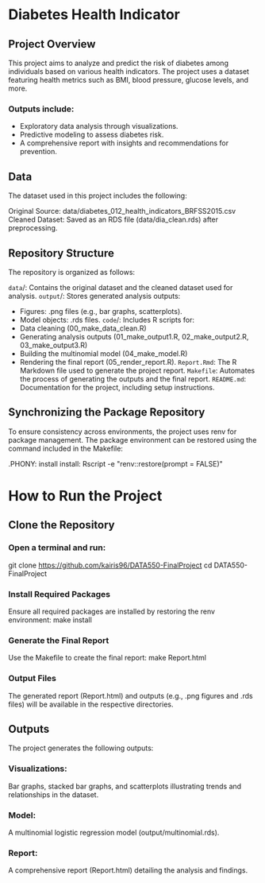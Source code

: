 # Diabetes Health Indicator

## Project Overview

This project aims to analyze and predict the risk of diabetes among individuals based on various health indicators. 
The project uses a dataset featuring health metrics such as BMI, blood pressure, glucose levels, and more. 

### Outputs include:
- Exploratory data analysis through visualizations.
- Predictive modeling to assess diabetes risk.
- A comprehensive report with insights and recommendations for prevention.

## Data
The dataset used in this project includes the following:

Original Source: data/diabetes_012_health_indicators_BRFSS2015.csv
Cleaned Dataset: Saved as an RDS file (data/dia_clean.rds) after preprocessing.

## Repository Structure

The repository is organized as follows:

`data`/: Contains the original dataset and the cleaned dataset used for analysis.
`output`/: Stores generated analysis outputs:
- Figures: .png files (e.g., bar graphs, scatterplots).
- Model objects: .rds files.
`code`/: Includes R scripts for:
- Data cleaning (00_make_data_clean.R)
- Generating analysis outputs (01_make_output1.R, 02_make_output2.R, 03_make_output3.R)
- Building the multinomial model (04_make_model.R)
- Rendering the final report (05_render_report.R).
`Report.Rmd`: The R Markdown file used to generate the project report.
`Makefile`: Automates the process of generating the outputs and the final report.
`README.md`: Documentation for the project, including setup instructions.

## Synchronizing the Package Repository

To ensure consistency across environments, the project uses renv for package management. The package environment can be restored using the command included in the Makefile:

.PHONY: install
install:
	Rscript -e "renv::restore(prompt = FALSE)"

# How to Run the Project

## Clone the Repository

### Open a terminal and run:
  git clone https://github.com/kairis96/DATA550-FinalProject
  cd DATA550-FinalProject

### Install Required Packages
Ensure all required packages are installed by restoring the renv environment:
  make install
  
### Generate the Final Report
Use the Makefile to create the final report:
  make Report.html

### Output Files
The generated report (Report.html) and outputs (e.g., .png figures and .rds files) will be available in the respective directories.

## Outputs

The project generates the following outputs:

### Visualizations:
Bar graphs, stacked bar graphs, and scatterplots illustrating trends and relationships in the dataset.
### Model:
A multinomial logistic regression model (output/multinomial.rds).
### Report:
A comprehensive report (Report.html) detailing the analysis and findings.